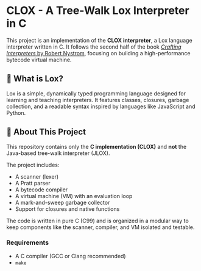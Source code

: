 # CLOX - A Tree-Walk Lox Interpreter in C

This project is an implementation of the **CLOX interpreter**, a Lox language interpreter written in C. It follows the second half of the book [*Crafting Interpreters* by Robert Nystrom](https://craftinginterpreters.com/), focusing on building a high-performance bytecode virtual machine.

## 🧠 What is Lox?

Lox is a simple, dynamically typed programming language designed for learning and teaching interpreters. It features classes, closures, garbage collection, and a readable syntax inspired by languages like JavaScript and Python.

## 📘 About This Project

This repository contains only the **C implementation (CLOX)** and **not** the Java-based tree-walk interpreter (JLOX).

The project includes:

- A scanner (lexer)
- A Pratt parser
- A bytecode compiler
- A virtual machine (VM) with an evaluation loop
- A mark-and-sweep garbage collector
- Support for closures and native functions

The code is written in pure C (C99) and is organized in a modular way to keep components like the scanner, compiler, and VM isolated and testable.

### Requirements

- A C compiler (GCC or Clang recommended)
- `make`

